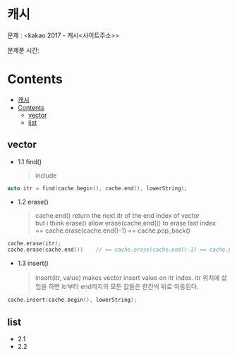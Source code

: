 # 캐시

문제 : <kakao 2017 - 캐시<사이트주소>> <br/>

문제푼 시간:

# Contents

- [캐시](#%ec%ba%90%ec%8b%9c)
- [Contents](#contents)
  - [vector](#vector)
  - [list](#list)

## vector

- 1.1 find()
  > include<algorithm>

```C++
auto itr = find(cache.begin(), cache.end(), lowerString);
```

- 1.2 erase()
  > cache.end() return the next itr of the end index of vector</br>
  > but i think erase() allow erase(cache,end()) to erase last index</br>
  > == cache.erase(cache.end()-1) == cache.pop_back()

```C++
cache.erase(itr);
cache.erase(cache.end())    // == cache.erase(cache.end()-1) == cache.pop_back()
```

- 1.3 insert()
  > insert(itr, value) makes vector insert value on itr index. itr 위치에 삽입을 하면 itr부터 end까지의 모든 값들은 한칸씩 뒤로 이동된다.

```C++
cache.insert(cache.begin(), lowerString);
```

## list

- 2.1
- 2.2
